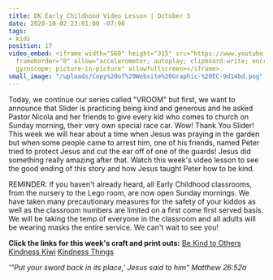 ```yaml
---
title: DK Early Childhood Video Lesson | October 3
date: 2020-10-02 23:01:00 -07:00
tags:
- kids
position: 17
video_embed: <iframe width="560" height="315" src="https://www.youtube.com/embed/YW1zbd0vCDw"
  frameborder="0" allow="accelerometer; autoplay; clipboard-write; encrypted-media;
  gyroscope; picture-in-picture" allowfullscreen></iframe>
small_image: "/uploads/Copy%20of%20Website%20Graphic-%20EC-9d14bd.png"
---
```


Today, we continue our series called "VROOM" but first, we want to announce that Slider is practicing being kind and generous and he asked Pastor Nicola and her friends to give every kid who comes to church on Sunday morning, their very own special race car. Wow! Thank You Slider! This week we will hear about a time when Jesus was praying in the garden but when some people came to arrest him, one of his friends, named Peter tried to protect Jesus and cut the ear off of one of the guards! Jesus did something really amazing after that. Watch this week's video lesson to see the good ending of this story and how Jesus taught Peter how to be kind.

REMINDER: If you haven't already heard, all Early Childhood classrooms, from the nursery to the Lego room, are now open Sunday mornings. We have taken many precautionary measures for the safety of your kiddos as well as the classroom numbers are limited on a first come first served basis. We will be taking the temp of everyone in the classroom and all adults will be wearing masks the entire service. We can't wait to see you!

**Click the links for this week's craft and print outs:**
[Be Kind to Others](https://drive.google.com/file/d/1Ypb2FT7saCPK5gFUFjasiCsVKf6hpc6k/view?usp=sharing)
[Kindness Kiwi](https://drive.google.com/file/d/1OBrAUgmDvY4mwwJ_YPMRqYSBrHfZ9_0I/view?usp=sharing)
[Kindness Things](https://drive.google.com/file/d/1Ap5Oh3ahOQ1ZFIMK9WOiohHrcEhDi-il/view?usp=sharing)

*'"Put your sword back in its place,' Jesus said to him" Matthew 26:52a*